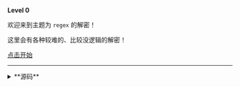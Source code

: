 **Level 0**

欢迎来到主题为 `regex` 的解密！

这里会有各种较难的、比较没逻辑的解密！

[点击开始](/hard/level-1/)

--------

<details><summary>**源码**</summary>

``` markdown
**Level 0**

欢迎来到主题为 `regex` 的解密！

这里会有各种较难的、比较没逻辑的解密！

[点击开始](/hard/level-1/)
```

</details>
